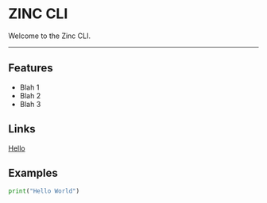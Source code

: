# ZINC CLI
Welcome to the Zinc CLI.
___
## Features
* Blah 1
* Blah 2
* Blah 3

## Links
[Hello](www.google.com)

## Examples
```python
print("Hello World")
```